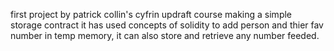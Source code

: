 first project by patrick collin's cyfrin updraft course making a simple storage contract it has used concepts of solidity to add person and thier fav number in temp memory, it can also store and retrieve any number feeded.
